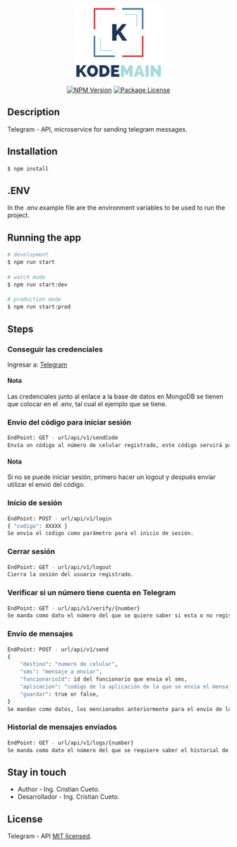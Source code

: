 <p align="center">
  <a href="https://github.com/criscue93" target="blank"><img src="src/img/logo.png" width="200" alt="KodeMain Logo" /></a>
</p>

<p align="center"></p><p align="center">
<a href="https://www.npmjs.com/~nestjscore" target="_blank"><img src="https://img.shields.io/npm/v/@nestjs/core.svg" alt="NPM Version" /></a>
<a href="https://www.npmjs.com/~nestjscore" target="_blank"><img src="https://img.shields.io/npm/l/@nestjs/core.svg" alt="Package License" /></a>

## Description

Telegram - API, microservice for sending telegram messages.

## Installation

```bash
$ npm install
```

## .ENV

In the .env.example file are the environment variables to be used to run the project.

## Running the app

```bash
# development
$ npm run start

# watch mode
$ npm run start:dev

# production mode
$ npm run start:prod
```

## Steps

### Conseguir las credenciales

Ingresar a: [Telegram](https://my.telegram.org)

#### Nota

Las credenciales junto al enlace a la base de datos en MongoDB se tienen que colocar en el .env, tal cual el ejemplo que se tiene.

### Envio del código para iniciar sesión

```bash
EndPoint: GET - url/api/v1/sendCode
Envía un código al número de celular registrado, este código servirá para el inicio de sesión.
```

#### Nota

Si no se puede iniciar sesión, primero hacer un logout y después enviar utilizar el envió del código.

### Inicio de sesión

```bash
EndPoint: POST - url/api/v1/login
{ "codigo": XXXXX }
Se envía el código como parámetro para el inicio de sesión.
```

### Cerrar sesión

```bash
EndPoint: GET - url/api/v1/logout
Cierra la sesión del usuario registrado.
```

### Verificar si un número tiene cuenta en Telegram

```bash
EndPoint: GET - url/api/v1/verify/{number}
Se manda como dato el número del que se quiere saber si esta o no registrado en Telegram
```

### Envío de mensajes

```bash
EndPoint: POST - url/api/v1/send
{
    "destino": "numero de celular",
    "sms": "mensaje a enviar",
    "funcionarioId": id del funcionario que envia el sms,
    "aplicacion": "codigo de la aplicación de la que se envia el mensaje",
    "guardar": true or false,
}
Se mandan como datos, los mencionados anteriormente para el envío de los mensajes.
```

### Historial de mensajes enviados

```bash
EndPoint: GET - url/api/v1/logs/{number}
Se manda como dato el número del que se requiere saber el historial de sms enviados, además de un número como límite de mensajes a mostrar.
```

## Stay in touch

- Author - Ing. Cristian Cueto.
- Desarrollador - Ing. Cristian Cueto.

## License

Telegram - API [MIT licensed](LICENSE).
